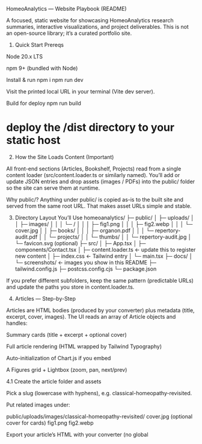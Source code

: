 HomeoAnalytics — Website Playbook (README)

A focused, static website for showcasing HomeoAnalytics research summaries, interactive visualizations, and project deliverables. This is not an open-source library; it’s a curated portfolio site.

1) Quick Start
Prereqs

Node 20.x LTS

npm 9+ (bundled with Node)

Install & run
npm i
npm run dev


Visit the printed local URL in your terminal (Vite dev server).

Build for deploy
npm run build
# deploy the /dist directory to your static host

2) How the Site Loads Content (Important)

All front-end sections (Articles, Bookshelf, Projects) read from a single content loader (src/content.loader.ts or similarly named). You’ll add or update JSON entries and drop assets (images / PDFs) into the public/ folder so the site can serve them at runtime.

Why public/? Anything under public/ is copied as-is to the built site and served from the same root URL. That makes asset URLs simple and stable.

3) Directory Layout You’ll Use
homeoanalytics/
├─ public/
│  ├─ uploads/
│  │  ├─ images/
│  │  │  └─ <article-slug>/
│  │  │     ├─ fig1.png
│  │  │     ├─ fig2.webp
│  │  │     └─ cover.jpg
│  │  ├─ books/
│  │  │  ├─ organon.pdf
│  │  │  └─ repertory-audit.pdf
│  │  └─ projects/
│  │     └─ thumbs/
│  │        └─ repertory-audit.jpg
│  └─ favicon.svg  (optional)
├─ src/
│  ├─ App.tsx
│  ├─ components/Contact.tsx
│  ├─ content.loader.ts       ← update this to register new content
│  ├─ index.css               ← Tailwind entry
│  └─ main.tsx
├─ docs/
│  └─ screenshots/            ← images you show in this README
├─ tailwind.config.js
├─ postcss.config.cjs
└─ package.json


If you prefer different subfolders, keep the same pattern (predictable URLs) and update the paths you store in content.loader.ts.

4) Articles — Step-by-Step

Articles are HTML bodies (produced by your converter) plus metadata (title, excerpt, cover, images). The UI reads an array of Article objects and handles:

Summary cards (title + excerpt + optional cover)

Full article rendering (HTML wrapped by Tailwind Typography)

Auto-initialization of Chart.js if you embed <canvas data-chart="...">

A Figures grid + Lightbox (zoom, pan, next/prev)

4.1 Create the article folder and assets

Pick a slug (lowercase with hyphens), e.g. classical-homeopathy-revisited.

Put related images under:

public/uploads/images/classical-homeopathy-revisited/
  cover.jpg          (optional cover for cards)
  fig1.png
  fig2.webp


Export your article’s HTML with your converter (no global <style> or <script>—see §7).

4.2 Add the article entry to the loader

Open src/content.loader.ts and add a new entry to the articles array you export.

Article shape (example):

export type Article = {
  key: string;            // unique slug
  title: string;
  excerpt: string;
  html: string;           // your converter output
  icon?: "book" | "flask" | "brain";
  cover?: string;         // e.g. "/uploads/images/<slug>/cover.jpg"
  images?: Array<{
    url: string;          // e.g. "/uploads/images/<slug>/fig1.png"
    title?: string;
    alt?: string;
    width?: number;
    height?: number;
    file_size_human?: string; // e.g. "740 KB"
    srcset?: string;
    sizes?: string;
  }>;
};


Minimal example:

articles.push({
  key: "classical-homeopathy-revisited",
  title: "Classical Homeopathy Revisited",
  excerpt: "Revisiting classical sources through modern analytics.",
  icon: "book",
  cover: "/uploads/images/classical-homeopathy-revisited/cover.jpg",
  html: `
    <h2>Introduction</h2>
    <p>...</p>
    <h3>Top 10 Co-occurring Remedies</h3>
    <canvas data-chart='{
      "type":"bar",
      "data":{"labels":["A","B","C"],"datasets":[{"label":"Count","data":[12,8,6]}]},
      "options":{"responsive":true,"plugins":{"legend":{"display":false}}}
    }'></canvas>
  `,
  images: [
    { url: "/uploads/images/classical-homeopathy-revisited/fig1.png",
      title: "Top-10 co-occurring remedies",
      alt: "Horizontal bar chart of remedies" }
  ]
});


The article page automatically renders all <canvas data-chart="..."> blocks with Chart.js and shows the images array under a Figures section with a click-to-enlarge lightbox.

4.3 Image & lightbox tips

Prefer ≤1600px width & compressed (WebP/PNG).

Always set alt for accessibility.

If you know actual width/height, include them to improve CLS.

5) Bookshelf — Step-by-Step

Books showcase PDFs for download (or mark them as “coming soon”).

5.1 Put the files in place

PDF: public/uploads/books/<file>.pdf

Optional cover: public/uploads/images/books/<slug>.jpg (or any path you like)

5.2 Add the book entry

In src/content.loader.ts, extend the exported books array.

Book shape:

export type Book = {
  slug: string;
  title: string;
  description: string;
  cover?: string;              // "/uploads/images/books/organon.jpg"
  access: "free" | "coming-soon";
  download_url?: string;       // "/uploads/books/organon.pdf" if access === "free"
  file_size_human?: string;    // "3.2 MB"
};


Example:

books.push({
  slug: "organon",
  title: "Organon of Medicine",
  description: "Curated study edition.",
  cover: "/uploads/images/books/organon.jpg",
  access: "free",
  download_url: "/uploads/books/organon.pdf",
  file_size_human: "3.2 MB"
});

6) Projects — Step-by-Step

Projects list research deliverables and links (repo or hosted demo).

6.1 Prepare a thumbnail (optional)

public/uploads/projects/thumbs/<slug>.jpg (or .png, .webp)

6.2 Add the project entry

In src/content.loader.ts, extend the exported projects array.

Project shape:

export type Project = {
  slug: string;
  title: string;
  summary: string;
  thumb?: string;       // "/uploads/projects/thumbs/repertory-audit.jpg"
  repo?: string;        // "https://github.com/... (optional)"
  link?: string;        // Live page or dashboard URL (optional)
};


Example:

projects.push({
  slug: "repertory-audit",
  title: "Repertory Audit",
  summary: "Interactive audit of rubric–remedy matrices and signatures.",
  thumb: "/uploads/projects/thumbs/repertory-audit.jpg",
  repo: "https://github.com/your-org/repertory-audit",
  link: "https://your-host/repertory-audit"
});

7) Using the HTML Converter (Safely)

Your converter generates the article html string. To keep the website styles intact:

Do

Output semantic HTML: headings (h2, h3), paragraphs, lists, tables.

Keep inline styles minimal. The site applies typography via Tailwind’s prose class.

If you must style, scope with a wrapper class (e.g., wrap your article with <div class="article-body"> ... </div> and only target .article-body * in converter CSS).

Don’t

Inject <style> tags that reset global elements (html, body, h1, h2, ...).

Inject <script> tags.

Add global IDs/classes that collide with the app (like #app, .container, etc.).

Charts

To embed a chart, add <canvas data-chart="{...}"></canvas> with valid Chart.js config JSON (see the example in §4.2). The page will auto-render it.

8) Visuals & Theming (What’s already wired)

Gradients, glass/soft shadows, and transitions are baked into components via Tailwind utility classes.

Lightbox supports zoom (wheel, ± buttons, double-click) and pan (drag).

Cards and sections have hover elevation and subtle transforms.

If you change Tailwind config, ensure any custom classes used in App.tsx are included in the content globs so Purge/Scan won’t drop them.

9) Accessibility & Content Quality

Before publishing an article:

Headings are in order (h2 then h3).

Images include clear alt text.

Links are descriptive (the article card already shows titles; “Read More →” is acceptable in context).

Large images are optimized (WebP/PNG; ≤1600px width recommended).

10) Troubleshooting (Fast Fixes)
Symptom	Likely cause	Fix
Page looks unstyled	Tailwind didn’t pick up classes or Vite cache stale	Ensure tailwind.config.js > content includes src/**/*.{ts,tsx,html}. Restart dev server. Delete node_modules/.vite and retry.
“Unknown utility class”	File not included in Tailwind content globs	Add/adjust globs (e.g., ./index.html, ./src/**/*.{ts,tsx}) and restart.
Converter output “breaks” page	Global CSS in article HTML	Remove <style> tags; scope any CSS to .article-body.
Lightbox image overflows	Huge raw image	Resize to ≤1600px width; compress to WebP/PNG.
Chart not rendering	Invalid JSON in data-chart	Validate JSON; ensure it’s a string the browser can parse.
11) Release / “Freeze” Workflow
# create branch for content update
git checkout -b content/<YYYY-MM-DD>-<slug>

# add/update article in src/content.loader.ts
# drop images in public/uploads/images/<slug>/
# drop book pdfs in public/uploads/books/

npm run dev        # verify locally
npm run build      # verify production build

git commit -am "content: add <Article Title> + figures + book(s)"
git tag -a vYYYY.MM.DD -m "content freeze YYYY-MM-DD"
git push --tags origin HEAD

12) FAQ

Q: Where exactly do I put article images?
A: public/uploads/images/<article-slug>/... and reference them with /uploads/images/<article-slug>/<file> in content.loader.ts.

Q: Do I need to hand-build a figures gallery?
A: No. Add an images: [] array to the article object; the UI will render a “Figures” grid and lightbox automatically.

Q: Can I use WebP?
A: Yes (recommended for size). Keep a PNG fallback only if you must. Most modern browsers support WebP.

Q: Can I link to external repos or dashboards in Projects?
A: Yes—set repo or link in the project entry.

13) Example “Copy-Paste” Blocks
New article template
articles.push({
  key: "<slug>",
  title: "<Title>",
  excerpt: "<one sentence summary>",
  icon: "book", // or "flask" | "brain"
  cover: "/uploads/images/<slug>/cover.jpg",
  html: `
    <h2>Intro</h2>
    <p>...</p>
  `,
  images: [
    { url: "/uploads/images/<slug>/fig1.png", title: "Figure 1", alt: "..." }
  ]
});

New book template
books.push({
  slug: "<slug>",
  title: "<Book Title>",
  description: "<Short description>",
  cover: "/uploads/images/books/<slug>.jpg",
  access: "free",
  download_url: "/uploads/books/<slug>.pdf",
  file_size_human: "2.4 MB"
});

New project template
projects.push({
  slug: "<slug>",
  title: "<Project Title>",
  summary: "<1–2 line summary>",
  thumb: "/uploads/projects/thumbs/<slug>.jpg",
  repo: "https://github.com/…",   // optional
  link: "https://…"               // optional
});

14) License & Use

Content (text, images, PDFs): © HomeoAnalytics / authors.

Code: internal use; not open for general redistribution.

Adjust this section to match your preferred legal wording.
